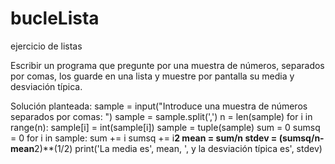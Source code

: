 # bucleLista
ejercicio de listas

Escribir un programa que pregunte por una muestra de números, separados por comas, los guarde en una lista y muestre por pantalla su media y desviación típica.

Solución planteada:
sample = input("Introduce una muestra de números separados por comas: ")
sample = sample.split(',')
n = len(sample)
for i in range(n):
    sample[i] = int(sample[i])
sample = tuple(sample)
sum = 0
sumsq = 0
for i in sample:
    sum += i
    sumsq += i**2
mean = sum/n
stdev = (sumsq/n-mean**2)**(1/2)
print('La media es', mean, ', y la desviación típica es', stdev)
